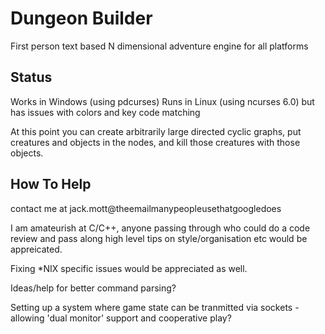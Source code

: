 # Dungeon Builder
First person text based N dimensional adventure engine for all platforms

## Status
Works in Windows (using pdcurses)
Runs in Linux (using ncurses 6.0) but has issues with colors and key code matching

At this point you can create arbitrarily large directed cyclic graphs, put creatures and objects in the nodes, and kill those creatures with those objects. 

## How To Help
contact me at jack.mott@theemailmanypeopleusethatgoogledoes

I am amateurish at C/C++, anyone passing through who could do a code review and pass along high level tips on style/organisation etc would be appreicated.

Fixing *NIX specific issues would be appreciated as well. 

Ideas/help for better command parsing?

Setting up a system where game state can be tranmitted via sockets - allowing 'dual monitor' support and cooperative play?




